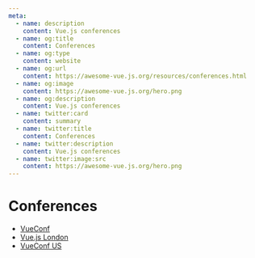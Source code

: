 ```yaml
---
meta:
  - name: description
    content: Vue.js conferences
  - name: og:title
    content: Conferences
  - name: og:type
    content: website
  - name: og:url
    content: https://awesome-vue.js.org/resources/conferences.html
  - name: og:image
    content: https://awesome-vue.js.org/hero.png
  - name: og:description
    content: Vue.js conferences
  - name: twitter:card
    content: summary
  - name: twitter:title
    content: Conferences
  - name: twitter:description
    content: Vue.js conferences
  - name: twitter:image:src
    content: https://awesome-vue.js.org/hero.png
---
```


# Conferences

- [VueConf](http://conf.vuejs.org)
- [Vue.js London](http://vuejs.london)
- [VueConf US](http://vueconf.us)
